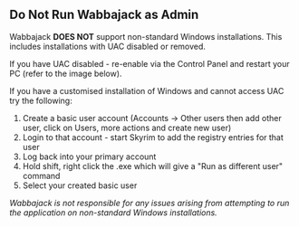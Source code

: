 ## Do Not Run Wabbajack as Admin

Wabbajack **DOES NOT** support non-standard Windows installations. This includes installations with UAC disabled or removed.

If you have UAC disabled - re-enable via the Control Panel and restart your PC (refer to the image below).

If you have a customised installation of Windows and cannot access UAC try the following:
1. Create a basic user account (Accounts -> Other users then add other user, click on Users, more actions and create new user)
2. Login to that account - start Skyrim to add the registry entries for that user
3. Log back into your primary account
4. Hold shift, right click the .exe which will give a "Run as different user" command
5. Select your created basic user

*Wabbajack is not responsible for any issues arising from attempting to run the application on non-standard Windows installations.*
